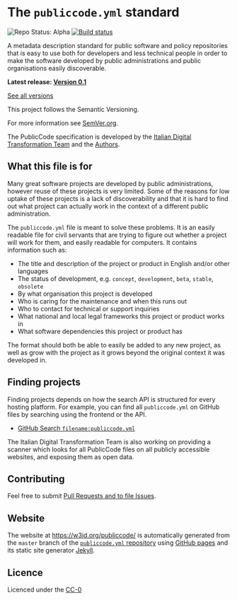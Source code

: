 # The `publiccode.yml` standard


![Repo Status: Alpha](https://img.shields.io/badge/status-alpha-lightgrey.svg?longCache=true&style=plastic)
[![Build status](https://travis-ci.com/italia/publiccode.yml.svg?branch=master)](https://travis-ci.com/italia/publiccode.yml)

A metadata description standard for public software and policy repositories that is easy to use both for developers and less technical people in order to make the software developed by public administrations and public organisations easily discoverable.

**Latest release:  [Version 0.1](version/0.1)**

[See all versions](version)

This project follows the Semantic Versioning.

For more information see [SemVer.org](https://semver.org/).

The PublicCode specification is developed by the [Italian Digital Transformation Team](https://teamdigitale.governo.it) and the [Authors](AUTHORS.md).

## What this file is for

Many great software projects are developed by public administrations, however reuse of these projects is very limited. Some of the reasons for low uptake of these projects is a lack of discoverability and that it is hard to find out what project can actually work in the context of a different public administration.

The `publiccode.yml` file is meant to solve these problems. It is an easily readable file for civil servants that are trying to figure out whether a project will work for them, and easily readable for computers. It contains information such as:

* The title and description of the project or product in English and/or other languages
* The status of development, e.g. `concept`, `development`, `beta`, `stable`, `obsolete`
* By what organisation this project is developed
* Who is caring for the maintenance and when this runs out
* Who to contact for technical or support inquiries
* What national and local legal frameworks this project or product works in
* What software dependencies this project or product has

The format should both be able to easily be added to any new project, as well as grow with the project as it grows beyond the original context it was developed in.

## Finding projects

Finding projects depends on how the search API is structured for every hosting platform. For example, you can find all `publiccode.yml` on GitHub files by searching using the frontend or the API.

* [GitHub Search `filename:publiccode.yml`](https://github.com/search?utf8=%E2%9C%93&q=filename%3Apubliccode.yml&type=)

The Italian Digital Transformation Team is also working on providing a scanner which looks for all PublicCode files on all publicly accessible websites, and exposing them as open data.

## Contributing

Feel free to submit [Pull Requests and to file Issues](CONTRIBUTING.md).

## Website

The website at <https://w3id.org/publiccode/> is automatically generated from the `master` branch of the [`publiccode.yml` repository](https://github.com/italia/publiccode.yml) using [GitHub pages](https://pages.github.com) and its static site generator [Jekyll](https://jekyllrb.com).

## Licence

Licenced under the [CC-0](LICENSE)
